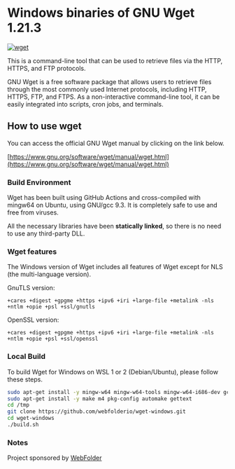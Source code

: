 # Windows binaries of GNU Wget 1.21.3

[![wget](https://github.com/webfolderio/wget-windows/actions/workflows/wget.yml/badge.svg)](https://github.com/webfolderio/wget-windows/actions/workflows/wget.yml)

This is a command-line tool that can be used to retrieve files via the HTTP, HTTPS, and FTP protocols.

GNU Wget is a free software package that allows users to retrieve files through the most commonly used Internet protocols,
including HTTP, HTTPS, FTP, and FTPS. As a non-interactive command-line tool,
it can be easily integrated into scripts, cron jobs, and terminals.

## How to use wget

You can access the official GNU Wget manual by clicking on the link below.

[https://www.gnu.org/software/wget/manual/wget.html](https://www.gnu.org/software/wget/manual/wget.html)

### Build Environment

Wget has been built using GitHub Actions and cross-compiled with mingw64 on Ubuntu, using GNU/gcc 9.3.
It is completely safe to use and free from viruses.

All the necessary libraries have been **statically linked**, so there is no need to use any third-party DLL.

### Wget features

The Windows version of Wget includes all features of Wget except for NLS (the multi-language version).

GnuTLS version:

`+cares +digest +gpgme +https +ipv6 +iri +large-file +metalink -nls +ntlm +opie +psl +ssl/gnutls`

OpenSSL version:

`+cares +digest +gpgme +https +ipv6 +iri +large-file +metalink -nls +ntlm +opie +psl +ssl/openssl`

### Local Build

To build Wget for Windows on WSL 1 or 2 (Debian/Ubuntu), please follow these steps.

```bash
sudo apt-get install -y mingw-w64 mingw-w64-tools mingw-w64-i686-dev gcc
sudo apt-get install -y make m4 pkg-config automake gettext
cd /tmp
git clone https://github.com/webfolderio/wget-windows.git
cd wget-windows
./build.sh
```

### Notes

Project sponsored by [WebFolder](https://webfolder.io)
